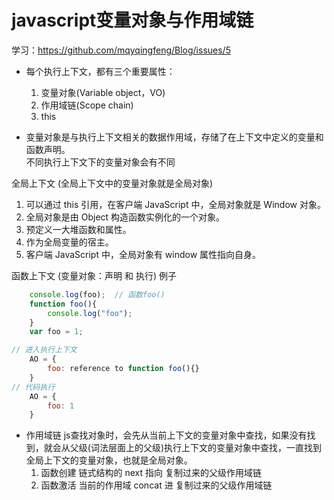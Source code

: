 # javascript变量对象与作用域链
学习：https://github.com/mqyqingfeng/Blog/issues/5

- 每个执行上下文，都有三个重要属性：
    1. 变量对象(Variable object，VO)
    2. 作用域链(Scope chain)
    3. this

- 变量对象是与执行上下文相关的数据作用域，存储了在上下文中定义的变量和函数声明。     
    不同执行上下文下的变量对象会有不同

全局上下文 (全局上下文中的变量对象就是全局对象)
  1. 可以通过 this 引用，在客户端 JavaScript 中，全局对象就是 Window 对象。
  2. 全局对象是由 Object 构造函数实例化的一个对象。
  3. 预定义一大堆函数和属性。
  4. 作为全局变量的宿主。
  5. 客户端 JavaScript 中，全局对象有 window 属性指向自身。

函数上下文 (变量对象：声明 和 执行)
    例子
```js
    console.log(foo);  // 函数foo()
    function foo(){
        console.log("foo");
    }
    var foo = 1;

// 进入执行上下文
    AO = {
        foo: reference to function foo(){}
    }
// 代码执行
    AO = {
        foo: 1
    }
```
  
- 作用域链
    js查找对象时，会先从当前上下文的变量对象中查找，如果没有找到，就会从父级(词法层面上的父级)执行上下文的变量对象中查找，一直找到全局上下文的变量对象，也就是全局对象。
    1. 函数创建
        链式结构的 next 指向 复制过来的父级作用域链
    2. 函数激活
        当前的作用域 concat 进 复制过来的父级作用域链